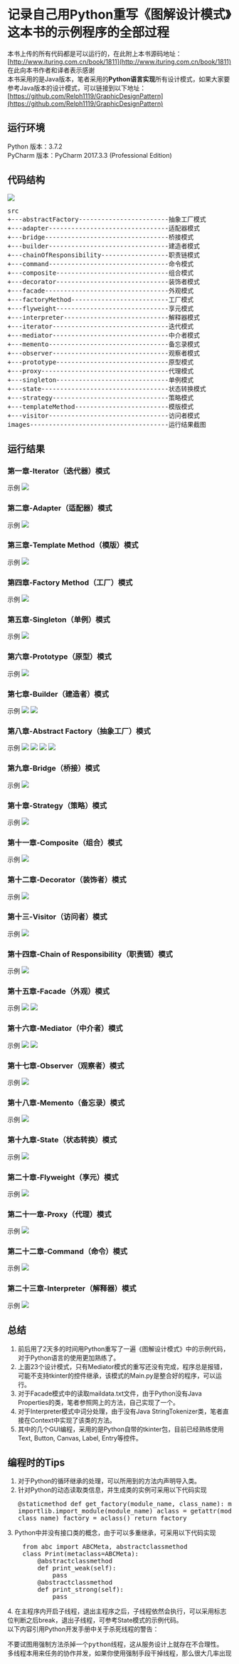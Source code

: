 # 记录自己用Python重写《图解设计模式》这本书的示例程序的全部过程
本书上传的所有代码都是可以运行的，在此附上本书源码地址： [http://www.ituring.com.cn/book/1811](http://www.ituring.com.cn/book/1811)<br/>
在此向本书作者和译者表示感谢<br/>
本书采用的是Java版本，笔者采用的**Python语言实现**所有设计模式，如果大家要参考Java版本的设计模式，可以链接到以下地址：
[https://github.com/Relph1119/GraphicDesignPattern](https://github.com/Relph1119/GraphicDesignPattern)

## 运行环境 ##
Python 版本：3.7.2<br/>
PyCharm 版本：PyCharm 2017.3.3 (Professional Edition)

## 代码结构 ##
![](https://i.imgur.com/4SCI2J5.png)
<pre>
src
+---abstractFactory------------------------抽象工厂模式
+---adapter--------------------------------适配器模式
+---bridge---------------------------------桥接模式
+---builder--------------------------------建造者模式
+---chainOfResponsibility------------------职责链模式
+---command--------------------------------命令模式
+---composite------------------------------组合模式
+---decorator------------------------------装饰者模式
+---facade---------------------------------外观模式
+---factoryMethod--------------------------工厂模式
+---flyweight------------------------------享元模式
+---interpreter----------------------------解释器模式
+---iterator-------------------------------迭代模式
+---mediator-------------------------------中介者模式
+---memento--------------------------------备忘录模式
+---observer-------------------------------观察者模式
+---prototype------------------------------原型模式
+---proxy----------------------------------代理模式
+---singleton------------------------------单例模式
+---state----------------------------------状态转换模式
+---strategy-------------------------------策略模式
+---templateMethod-------------------------模版模式
+---visitor--------------------------------访问者模式
images-------------------------------------运行结果截图
</pre>

## 运行结果 ##
### 第一章-Iterator（迭代器）模式 ###
示例
![](https://i.imgur.com/zD4kRhU.png)
### 第二章-Adapter（适配器）模式 ###
示例
![](https://i.imgur.com/dF2y6rk.png)
### 第三章-Template Method（模版）模式 ###
示例
![](https://i.imgur.com/UTQKMNc.png)
### 第四章-Factory Method（工厂）模式 ###
示例
![](https://i.imgur.com/KbSt5if.png)
### 第五章-Singleton（单例）模式 ###
示例
![](https://i.imgur.com/p8sZ4Qn.png)
### 第六章-Prototype（原型）模式 ###
示例
![](https://i.imgur.com/WzfpEdi.png)
### 第七章-Builder（建造者）模式 ###
示例
![](https://i.imgur.com/BglmzM5.png)
![](https://i.imgur.com/TV2Kywn.png)
### 第八章-Abstract Factory（抽象工厂）模式 ###
示例
![](https://i.imgur.com/L082wOr.png)
![](https://i.imgur.com/0L6Bqi7.png)
![](https://i.imgur.com/1TmCJK1.png)
![](https://i.imgur.com/PSUrCvs.png)
### 第九章-Bridge（桥接）模式 ###
示例
![](https://i.imgur.com/H5HZeWl.png)
### 第十章-Strategy（策略）模式 ###
示例
![](https://i.imgur.com/chGkcvK.png)
### 第十一章-Composite（组合）模式 ###
示例
![](https://i.imgur.com/BYFLesj.png)
### 第十二章-Decorator（装饰者）模式 ###
示例
![](https://i.imgur.com/9C9zuXN.png)
### 第十三-Visitor（访问者）模式 ###
示例
![](https://i.imgur.com/KEnQDwl.png)
### 第十四章-Chain of Responsibility（职责链）模式 ###
示例
![](https://i.imgur.com/1C6nFrf.png)
### 第十五章-Facade（外观）模式 ###
示例
![](https://i.imgur.com/duTJUn9.png)
![](https://i.imgur.com/OAfFHVN.png)
### 第十六章-Mediator（中介者）模式 ###
示例
![](https://i.imgur.com/cTiG6Gl.png)
![](https://i.imgur.com/JTuO39p.png)
### 第十七章-Observer（观察者）模式 ###
示例
![](https://i.imgur.com/QuFj9X3.png)
### 第十八章-Memento（备忘录）模式 ###
示例
![](https://i.imgur.com/S1wkyTW.png)
### 第十九章-State（状态转换）模式 ###
示例
![](https://i.imgur.com/Elukzyp.png)
### 第二十章-Flyweight（享元）模式 ###
示例
![](https://i.imgur.com/IfMmait.png)
### 第二十一章-Proxy（代理）模式 ###
示例
![](https://i.imgur.com/9WXOXnS.png)
### 第二十二章-Command（命令）模式 ###
示例
![](https://i.imgur.com/vs0LBIg.png)
### 第二十三章-Interpreter（解释器）模式 ###
示例
![](https://i.imgur.com/kI7kowE.png)

## 总结 ##
1. 前后用了2天多的时间用Python重写了一遍《图解设计模式》中的示例代码，对于Python语言的使用更加熟练了。
2. 上面23个设计模式，只有Mediator模式的重写还没有完成，程序总是报错，可能不支持tkinter的控件继承，该模式的Main.py是整合好的程序，可以运行。
3. 对于Facade模式中的读取maildata.txt文件，由于Python没有Java Properties的类，笔者参照网上的方法，自己实现了一个。
4. 对于Interpreter模式中词分处理，由于没有Java StringTokenizer类，笔者直接在Context中实现了该类的方法。
5. 其中的几个GUI编程，采用的是Python自带的tkinter包，目前已经熟练使用Text, Button, Canvas, Label, Entry等控件。

## 编程时的Tips ##
1. 对于Python的循环继承的处理，可以所用到的方法内声明导入类。
2. 针对Python的动态读取类信息，并生成类的实例可采用以下代码实现<pre>
    @staticmethod
    def get_factory(module_name, class_name):
        module = importlib.import_module(module_name)
        aclass = getattr(module, class_name)
        factory = aclass()
        return factory
</pre>
3. Python中并没有接口类的概念，由于可以多重继承，可采用以下代码实现<pre>
    from abc import ABCMeta, abstractclassmethod
    class Print(metaclass=ABCMeta):
        @abstractclassmethod
        def print_weak(self):
            pass
        @abstractclassmethod
        def print_strong(self):
            pass
</pre>
4. 在主程序内开启子线程，退出主程序之后，子线程依然会执行，可以采用标志位判断之后break，退出子线程，可参考State模式的示例代码。<br/>
以下内容引用Python开发手册中关于杀死线程的警告：<pre>
不要试图用强制方法杀掉一个python线程，这从服务设计上就存在不合理性。 
多线程本用来任务的协作并发，如果你使用强制手段干掉线程，那么很大几率出现意想不到的bug。
</pre>